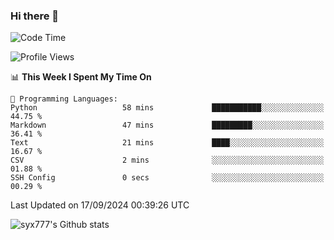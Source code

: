 ### Hi there 👋

<!--
**syx777/syx777** is a ✨ _special_ ✨ repository because its `README.md` (this file) appears on your GitHub profile.

Here are some ideas to get you started:

- 🔭 I’m currently working on ...
- 🌱 I’m currently learning ...
- 👯 I’m looking to collaborate on ...
- 🤔 I’m looking for help with ...
- 💬 Ask me about ...
- 📫 How to reach me: ...
- 😄 Pronouns: ...
- ⚡ Fun fact: ...
-->
<!--START_SECTION:waka-->
![Code Time](http://img.shields.io/badge/Code%20Time-206%20hrs%208%20mins-blue)

![Profile Views](http://img.shields.io/badge/Profile%20Views-0-blue)

📊 **This Week I Spent My Time On** 

```text
💬 Programming Languages: 
Python                   58 mins             ███████████░░░░░░░░░░░░░░   44.75 % 
Markdown                 47 mins             █████████░░░░░░░░░░░░░░░░   36.41 % 
Text                     21 mins             ████░░░░░░░░░░░░░░░░░░░░░   16.67 % 
CSV                      2 mins              ░░░░░░░░░░░░░░░░░░░░░░░░░   01.88 % 
SSH Config               0 secs              ░░░░░░░░░░░░░░░░░░░░░░░░░   00.29 % 
```


 Last Updated on 17/09/2024 00:39:26 UTC
<!--END_SECTION:waka-->

![syx777's Github stats](https://github-readme-stats-syx777.vercel.app/api?username=syx777&show_icons=true&count_private=true)
